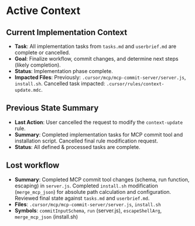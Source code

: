 # Active Context

## Current Implementation Context
- **Task**: All implementation tasks from `tasks.md` and `userbrief.md` are complete or cancelled.
- **Goal**: Finalize workflow, commit changes, and determine next steps (likely completion).
- **Status**: Implementation phase complete.
- **Impacted Files**: Previously: `.cursor/mcp/mcp-commit-server/server.js`, `install.sh`. Cancelled task impacted: `.cursor/rules/context-update.mdc`.

## Previous State Summary
- **Last Action**: User cancelled the request to modify the `context-update` rule.
- **Summary**: Completed implementation tasks for MCP commit tool and installation script. Cancelled final rule modification request.
- **Status**: All defined & processed tasks are complete.

## Lost workflow
- **Summary**: Completed MCP commit tool changes (schema, run function, escaping) in `server.js`. Completed `install.sh` modification (`merge_mcp_json`) for absolute path calculation and configuration. Reviewed final state against `tasks.md` and `userbrief.md`.
- **Files**: `.cursor/mcp/mcp-commit-server/server.js`, `install.sh`
- **Symbols**: `commitInputSchema`, `run` (server.js), `escapeShellArg`, `merge_mcp_json` (install.sh)